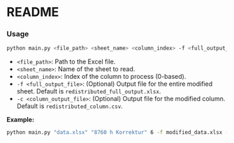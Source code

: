 # README

### Usage

```bash
python main.py <file_path> <sheet_name> <column_index> -f <full_output_file> -c <column_output_file>
```

- `<file_path>`: Path to the Excel file.
- `<sheet_name>`: Name of the sheet to read.
- `<column_index>`: Index of the column to process (0-based).
- `-f <full_output_file>`: (Optional) Output file for the entire modified sheet. Default is `redistributed_full_output.xlsx`.
- `-c <column_output_file>`: (Optional) Output file for the modified column. Default is `redistributed_column.csv`.

**Example:**

```bash
python main.py "data.xlsx" "8760 h Korrektur" 6 -f modified_data.xlsx -c modified_column.csv
```
